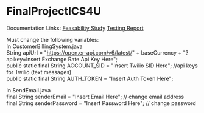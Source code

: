 # FinalProjectICS4U

Documentation Links: 
[Feasability Study](https://docs.google.com/document/d/1z3Mruk432Xv6suJtBWFKQ9512MqgPJRksRtH97oHaEU/edit?usp=sharing) 
[Testing Report](https://docs.google.com/document/d/1AZFFl9AR-EfF3B0ZXs2_IG1beyGUZanUzXr49nYu2Jw/edit?usp=sharing)

Must change the following variables:  
In CustomerBillingSystem.java  
String apiUrl = "https://open.er-api.com/v6/latest/" + baseCurrency + "?apikey=Insert Exchange Rate Api Key Here";  
public static final String ACCOUNT_SID = "Insert Twilio SID Here"; //api keys for Twilio (text messages)  
public static final String AUTH_TOKEN = "Insert Auth Token Here";  
  
In SendEmail.java  
final String senderEmail = "Insert Email Here"; // change email address  
final String senderPassword = "Insert Password Here"; // change password  
